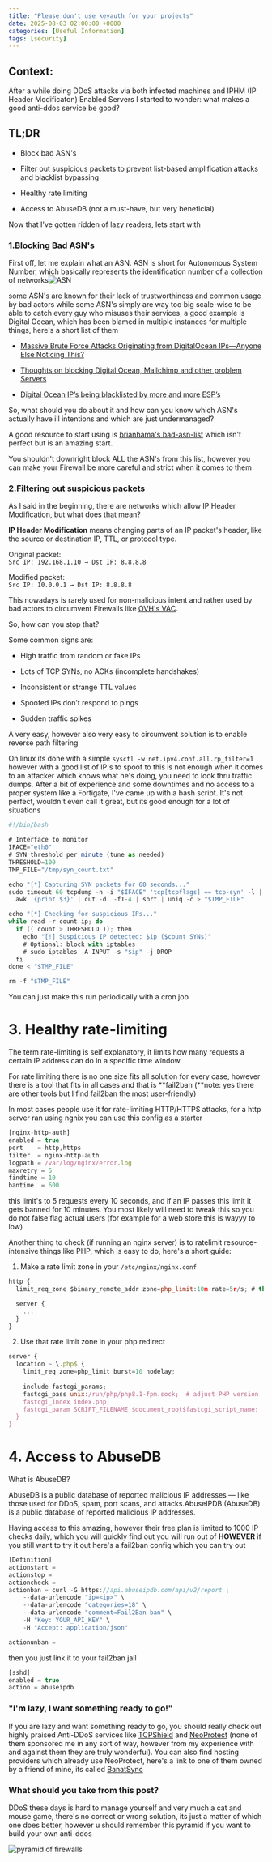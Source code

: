 ```yaml
---
title: "Please don't use keyauth for your projects"
date: 2025-08-03 02:00:00 +0000
categories: [Useful Information]
tags: [security]
---
```

## Context:

After a while doing DDoS attacks via both infected machines and IPHM (IP Header Modificaton) Enabled Servers I started to wonder: what makes a good anti-ddos service be good?

## TL;DR

*   Block bad ASN's
    
*   Filter out suspicious packets to prevent list-based amplification attacks and blacklist bypassing
    
*   Healthy rate limiting
    
*   Access to AbuseDB (not a must-have, but very beneficial)
    

Now that I've gotten ridden of lazy readers, lets start with

### 1.Blocking Bad ASN's

First off, let me explain what an ASN. ASN is short for Autonomous System Number, which basically represents the identification number of a collection of networks![ASN](https://i.imgur.com/FCmAyj5.png)

some ASN's are known for their lack of trustworthiness and common usage by bad actors while some ASN's simply are way too big scale-wise to be able to catch every guy who misuses their services, a good example is Digital Ocean, which has been blamed in multiple instances for multiple things, here's a short list of them

*   [Massive Brute Force Attacks Originating from DigitalOcean IPs—Anyone Else Noticing This?](https://www.reddit.com/r/digital_ocean/comments/1h81q4m/massive_brute_force_attacks_originating_from/)
    
*   [Thoughts on blocking Digital Ocean, Mailchimp and other problem Servers](https://community.spiceworks.com/t/thoughts-on-blocking-digital-ocean-mailchimp-and-other-problem-servers/816379)
    
*   [Digital Ocean IP’s being blacklisted by more and more ESP’s](https://discourse.mailinabox.email/t/digital-ocean-ips-being-blacklisted-by-more-and-more-esps/8502)
    

So, what should you do about it and how can you know which ASN's actually have ill intentions and which are just undermanaged?

A good resource to start using is [brianhama's bad-asn-list](https://github.com/brianhama/bad-asn-list) which isn't perfect but is an amazing start.

You shouldn't downright block ALL the ASN's from this list, however you can make your Firewall be more careful and strict when it comes to them

### 2.Filtering out suspicious packets

As I said in the beginning, there are networks which allow IP Header Modification, but what does that mean?

**IP Header Modification** means changing parts of an IP packet's header, like the source or destination IP, TTL, or protocol type.

Original packet:  
`Src IP: 192.168.1.10 → Dst IP: 8.8.8.8`

Modified packet:  
`Src IP: 10.0.0.1 → Dst IP: 8.8.8.8`

This nowadays is rarely used for non-malicious intent and rather used by bad actors to circumvent Firewalls like [OVH's VAC](https://www.ovhcloud.com/en/security/anti-ddos/).

So, how can you stop that?

Some common signs are:

*   High traffic from random or fake IPs
    
*   Lots of TCP SYNs, no ACKs (incomplete handshakes)
    
*   Inconsistent or strange TTL values
    
*   Spoofed IPs don’t respond to pings
    
*   Sudden traffic spikes
    

A very easy, however also very easy to circumvent solution is to enable reverse path filtering

On linux its done with a simple `sysctl -w net.ipv4.conf.all.rp_filter=1` however with a good list of IP's to spoof to this is not enough when it comes to an attacker which knows what he's doing, you need to look thru traffic dumps. After a bit of experience and some downtimes and no access to a proper system like a Fortigate, I've came up with a bash script. It's not perfect, wouldn't even call it great, but its good enough for a lot of situations

```javascript
#!/bin/bash

# Interface to monitor
IFACE="eth0"
# SYN threshold per minute (tune as needed)
THRESHOLD=100
TMP_FILE="/tmp/syn_count.txt"

echo "[*] Capturing SYN packets for 60 seconds..."
sudo timeout 60 tcpdump -n -i "$IFACE" 'tcp[tcpflags] == tcp-syn' -l |
  awk '{print $3}' | cut -d. -f1-4 | sort | uniq -c > "$TMP_FILE"

echo "[*] Checking for suspicious IPs..."
while read -r count ip; do
  if (( count > THRESHOLD )); then
    echo "[!] Suspicious IP detected: $ip ($count SYNs)"
    # Optional: block with iptables
    # sudo iptables -A INPUT -s "$ip" -j DROP
  fi
done < "$TMP_FILE"

rm -f "$TMP_FILE"
```

You can just make this run periodically with a cron job

# 3\. Healthy rate-limiting

The term rate-limiting is self explanatory, it limits how many requests a certain IP address can do in a specific time window

For rate limiting there is no one size fits all solution for every case, however there is a tool that fits in all cases and that is **fail2ban (**note: yes there are other tools but I find fail2ban the most user-friendly)

In most cases people use it for rate-limiting HTTP/HTTPS attacks, for a http server ran using ngnix you can use this config as a starter

```javascript
[nginx-http-auth]
enabled = true
port    = http,https
filter  = nginx-http-auth
logpath = /var/log/nginx/error.log
maxretry = 5
findtime = 10
bantime  = 600
```

this limit's to 5 requests every 10 seconds, and if an IP passes this limit it gets banned for 10 minutes. You most likely will need to tweak this so you do not false flag actual users (for example for a web store this is wayyy to low)

Another thing to check (if running an nginx server) is to ratelimit resource-intensive things like PHP, which is easy to do, here's a short guide:

1.  Make a rate limit zone in your `/etc/nginx/nginx.conf`
    

```javascript
http {
  limit_req_zone $binary_remote_addr zone=php_limit:10m rate=5r/s; # this means 5 requests per second

  server {
    ...
  }
}
```

2.  Use that rate limit zone in your php redirect
    

```javascript
server {
  location ~ \.php$ {
    limit_req zone=php_limit burst=10 nodelay;
    
    include fastcgi_params;
    fastcgi_pass unix:/run/php/php8.1-fpm.sock;  # adjust PHP version
    fastcgi_index index.php;
    fastcgi_param SCRIPT_FILENAME $document_root$fastcgi_script_name;
  }
}
```

# 4\. Access to AbuseDB

What is AbuseDB?

AbuseDB is a public database of reported malicious IP addresses — like those used for DDoS, spam, port scans, and attacks.AbuseIPDB (AbuseDB) is a public database of reported malicious IP addresses.

Having access to this amazing, however their free plan is limited to 1000 IP checks daily, which you will quickly find out you will run out of **HOWEVER** if you still want to try it out here's a fail2ban config which you can try out

```javascript
[Definition]
actionstart = 
actionstop = 
actioncheck = 
actionban = curl -G https://api.abuseipdb.com/api/v2/report \
    --data-urlencode "ip=<ip>" \
    --data-urlencode "categories=18" \
    --data-urlencode "comment=Fail2Ban ban" \
    -H "Key: YOUR_API_KEY" \
    -H "Accept: application/json"

actionunban =
```

then you just link it to your fail2ban jail

```javascript
[sshd]
enabled = true
action = abuseipdb
```

### "I'm lazy, I want something ready to go!"

If you are lazy and want something ready to go, you should really check out highly praised Anti-DDoS services like [TCPShield](https://tcpshield.com/) and [NeoProtect](https://neoprotect.net/) (none of them sponsored me in any sort of way, however from my experience with and against them they are truly wonderful). You can also find hosting providers which already use NeoProtect, here's a link to one of them owned by a friend of mine, its called [BanatSync](https://banatsync.com/)

### What should you take from this post?

DDoS these days is hard to manage yourself and very much a cat and mouse game, there's no correct or wrong solution, its just a matter of which one does better, however u should remember this pyramid if you want to build your own anti-ddos

![pyramid of firewalls](https://i.imgur.com/o3ebfXk.png)